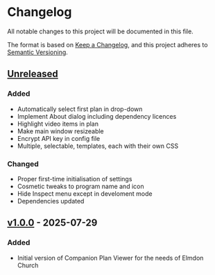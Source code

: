 # Changelog

All notable changes to this project will be documented in this file.

The format is based on [Keep a Changelog](https://keepachangelog.com/en/1.1.0/),
and this project adheres to [Semantic Versioning](https://semver.org/spec/v2.0.0.html).

## [Unreleased]

### Added

- Automatically select first plan in drop-down
- Implement About dialog including dependency licences
- Highlight video items in plan
- Make main window resizeable
- Encrypt API key in config file
- Multiple, selectable, templates, each with their own CSS

### Changed

- Proper first-time initialisation of settings
- Cosmetic tweaks to program name and icon
- Hide Inspect menu except in develoment mode
- Dependencies updated

## [v1.0.0] - 2025-07-29

### Added

- Initial version of Companion Plan Viewer for the needs of Elmdon Church

[Unreleased]: https://github.com/hussra/churchsuite-plan-viewer/compare/v1.0.0...HEAD
[v1.0.0]: https://github.com/hussra/churchsuite-plan-viewer/releases/tag/v1.0.0